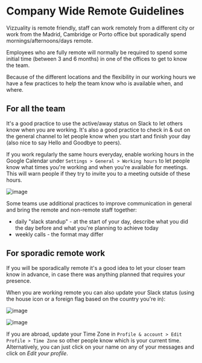 # Company Wide Remote Guidelines

Vizzuality is remote friendly, staff can work remotely from a different city or work from the Madrid, Cambridge or Porto office but sporadically spend mornings/afternoons/days remote.

Employees who are fully remote will normally be required to spend some initial time \(between 3 and 6 months\) in one of the offices to get to know the team.

Because of the different locations and the flexibility in our working hours we have a few practices to help the team know who is available when, and where.

## For all the team

It's a good practice to use the active/away status on Slack to let others know when you are working. It's also a good practice to check in & out on the general channel to let people know when you start and finish your day \(also nice to say Hello and Goodbye to peers\).

If you work regularly the same hours everyday, enable working hours in the Google Calendar under `Settings > General > Working hours` to let people know what times you're working and when you're available for meetings. This will warn people if they try to invite you to a meeting outside of these hours.

![image](https://user-images.githubusercontent.com/1506306/43207106-8a661be8-9027-11e8-9149-8fcaec201afb.png)

Some teams use additional practices to improve communication in general and bring the remote and non-remote staff together:

* daily "slack standup" - at the start of your day, describe what you did the day before and what you're planning to achieve today
* weekly calls - the format may differ

## For sporadic remote work

If you will be sporadically remote it's a good idea to let your closer team know in advance, in case there was anything planned that requires your presence.

When you are working remote you can also update your Slack status \(using the house icon or a foreign flag based on the country you're in\):

![image](https://user-images.githubusercontent.com/1506306/43206864-f49e6138-9026-11e8-9e12-3e2da157000c.png)

![image](https://user-images.githubusercontent.com/1506306/43206930-1ec081f8-9027-11e8-9eea-ddbf08732ace.png)

If you are abroad, update your Time Zone in `Profile & account > Edit Profile > Time Zone` so other people know which is your current time. Alternatively, you can just click on your name on any of your messages and click on _Edit your profile_.

